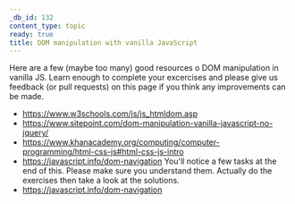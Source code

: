 ```yaml
---
_db_id: 132
content_type: topic
ready: true
title: DOM manipulation with vanilla JavaScript
---
```


Here are a few (maybe too many) good resources o DOM manipulation in vanilla JS. Learn enough to complete your excercises and please give us feedback (or pull requests) on this page if you think any improvements can be made.

- https://www.w3schools.com/js/js_htmldom.asp
- https://www.sitepoint.com/dom-manipulation-vanilla-javascript-no-jquery/
- https://www.khanacademy.org/computing/computer-programming/html-css-js#html-css-js-intro
- https://javascript.info/dom-navigation You'll notice a few tasks at the end of this. Please make sure you understand them. Actually do the exercises then take a look at the solutions.
- https://javascript.info/dom-navigation